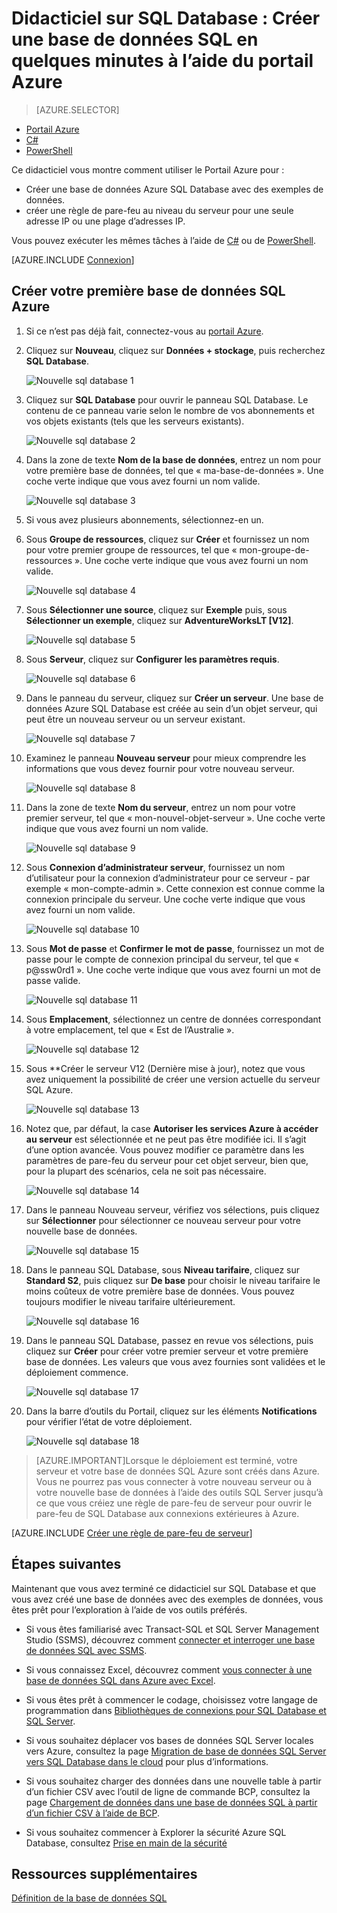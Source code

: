 <properties
	pageTitle="Didacticiel sur la base de données SQL : Créer une base de données SQL | Microsoft Azure"
	description="Découvrez comment configurer un serveur logique SQL Database, une règle de pare-feu de serveur, une base de données SQL et des exemples de données. Apprenez également à vous connecter avec les outils clients, à configurer des utilisateurs et à définir une règle de pare-feu de base de données."
	keywords="didacticiel sur la base de données sql, créer une base de données sql"
	services="sql-database"
	documentationCenter=""
	authors="CarlRabeler"
	manager="jhubbard"
	editor=""/>


<tags
	ms.service="sql-database"
	ms.workload="data-management"
	ms.tgt_pltfrm="na"
	ms.devlang="na"
	ms.topic="hero-article"
	ms.date="09/07/2016"
	ms.author="carlrab"/>


# Didacticiel sur SQL Database : Créer une base de données SQL en quelques minutes à l’aide du portail Azure

> [AZURE.SELECTOR]
- [Portail Azure](sql-database-get-started.md)
- [C#](sql-database-get-started-csharp.md)
- [PowerShell](sql-database-get-started-powershell.md)

Ce didacticiel vous montre comment utiliser le Portail Azure pour :

- Créer une base de données Azure SQL Database avec des exemples de données.
- créer une règle de pare-feu au niveau du serveur pour une seule adresse IP ou une plage d’adresses IP.

Vous pouvez exécuter les mêmes tâches à l’aide de [C#](sql-database-get-started-csharp.md) ou de [PowerShell](sql-database-get-started-powershell.md).

[AZURE.INCLUDE [Connexion](../../includes/azure-getting-started-portal-login.md)]

<a name="create-logical-server-bk"></a>

## Créer votre première base de données SQL Azure 

1. Si ce n’est pas déjà fait, connectez-vous au [portail Azure](http://portal.azure.com).
2. Cliquez sur **Nouveau**, cliquez sur **Données + stockage**, puis recherchez **SQL Database**.

    ![Nouvelle sql database 1](./media/sql-database-get-started/sql-database-new-database-1.png)

3. Cliquez sur **SQL Database** pour ouvrir le panneau SQL Database. Le contenu de ce panneau varie selon le nombre de vos abonnements et vos objets existants (tels que les serveurs existants).

    ![Nouvelle sql database 2](./media/sql-database-get-started/sql-database-new-database-2.png)

4. Dans la zone de texte **Nom de la base de données**, entrez un nom pour votre première base de données, tel que « ma-base-de-données ». Une coche verte indique que vous avez fourni un nom valide.

    ![Nouvelle sql database 3](./media/sql-database-get-started/sql-database-new-database-3.png)

5. Si vous avez plusieurs abonnements, sélectionnez-en un.
6. Sous **Groupe de ressources**, cliquez sur **Créer** et fournissez un nom pour votre premier groupe de ressources, tel que « mon-groupe-de-ressources ». Une coche verte indique que vous avez fourni un nom valide.

    ![Nouvelle sql database 4](./media/sql-database-get-started/sql-database-new-database-4.png)

7. Sous **Sélectionner une source**, cliquez sur **Exemple** puis, sous **Sélectionner un exemple**, cliquez sur **AdventureWorksLT [V12]**.

    ![Nouvelle sql database 5](./media/sql-database-get-started/sql-database-new-database-5.png)

8. Sous **Serveur**, cliquez sur **Configurer les paramètres requis**.

    ![Nouvelle sql database 6](./media/sql-database-get-started/sql-database-new-database-6.png)

9. Dans le panneau du serveur, cliquez sur **Créer un serveur**. Une base de données Azure SQL Database est créée au sein d’un objet serveur, qui peut être un nouveau serveur ou un serveur existant.

    ![Nouvelle sql database 7](./media/sql-database-get-started/sql-database-new-database-7.png)

10. Examinez le panneau **Nouveau serveur** pour mieux comprendre les informations que vous devez fournir pour votre nouveau serveur.

    ![Nouvelle sql database 8](./media/sql-database-get-started/sql-database-new-database-8.png)

11. Dans la zone de texte **Nom du serveur**, entrez un nom pour votre premier serveur, tel que « mon-nouvel-objet-serveur ». Une coche verte indique que vous avez fourni un nom valide.

    ![Nouvelle sql database 9](./media/sql-database-get-started/sql-database-new-database-9.png)
 
12. Sous **Connexion d’administrateur serveur**, fournissez un nom d’utilisateur pour la connexion d’administrateur pour ce serveur - par exemple « mon-compte-admin ». Cette connexion est connue comme la connexion principale du serveur. Une coche verte indique que vous avez fourni un nom valide.

    ![Nouvelle sql database 10](./media/sql-database-get-started/sql-database-new-database-10.png)

13. Sous **Mot de passe** et **Confirmer le mot de passe**, fournissez un mot de passe pour le compte de connexion principal du serveur, tel que « p@ssw0rd1 ». Une coche verte indique que vous avez fourni un mot de passe valide.

    ![Nouvelle sql database 11](./media/sql-database-get-started/sql-database-new-database-11.png)
 
14. Sous **Emplacement**, sélectionnez un centre de données correspondant à votre emplacement, tel que « Est de l’Australie ».

    ![Nouvelle sql database 12](./media/sql-database-get-started/sql-database-new-database-12.png)

15. Sous **Créer le serveur V12 (Dernière mise à jour), notez que vous avez uniquement la possibilité de créer une version actuelle du serveur SQL Azure.

    ![Nouvelle sql database 13](./media/sql-database-get-started/sql-database-new-database-13.png)

16. Notez que, par défaut, la case **Autoriser les services Azure à accéder au serveur** est sélectionnée et ne peut pas être modifiée ici. Il s’agit d’une option avancée. Vous pouvez modifier ce paramètre dans les paramètres de pare-feu du serveur pour cet objet serveur, bien que, pour la plupart des scénarios, cela ne soit pas nécessaire.

    ![Nouvelle sql database 14](./media/sql-database-get-started/sql-database-new-database-14.png)

17. Dans le panneau Nouveau serveur, vérifiez vos sélections, puis cliquez sur **Sélectionner** pour sélectionner ce nouveau serveur pour votre nouvelle base de données.

    ![Nouvelle sql database 15](./media/sql-database-get-started/sql-database-new-database-15.png)

18. Dans le panneau SQL Database, sous **Niveau tarifaire**, cliquez sur **Standard S2**, puis cliquez sur **De base** pour choisir le niveau tarifaire le moins coûteux de votre première base de données. Vous pouvez toujours modifier le niveau tarifaire ultérieurement.

    ![Nouvelle sql database 16](./media/sql-database-get-started/sql-database-new-database-16.png)

19. Dans le panneau SQL Database, passez en revue vos sélections, puis cliquez sur **Créer** pour créer votre premier serveur et votre première base de données. Les valeurs que vous avez fournies sont validées et le déploiement commence.

    ![Nouvelle sql database 17](./media/sql-database-get-started/sql-database-new-database-17.png)

20. Dans la barre d’outils du Portail, cliquez sur les éléments **Notifications** pour vérifier l’état de votre déploiement.

    ![Nouvelle sql database 18](./media/sql-database-get-started/sql-database-new-database-18.png)

>[AZURE.IMPORTANT]Lorsque le déploiement est terminé, votre serveur et votre base de données SQL Azure sont créés dans Azure. Vous ne pourrez pas vous connecter à votre nouveau serveur ou à votre nouvelle base de données à l’aide des outils SQL Server jusqu’à ce que vous créiez une règle de pare-feu de serveur pour ouvrir le pare-feu de SQL Database aux connexions extérieures à Azure.

[AZURE.INCLUDE [Créer une règle de pare-feu de serveur](../../includes/sql-database-create-new-server-firewall-portal.md)]

## Étapes suivantes
Maintenant que vous avez terminé ce didacticiel sur SQL Database et que vous avez créé une base de données avec des exemples de données, vous êtes prêt pour l’exploration à l’aide de vos outils préférés.

- Si vous êtes familiarisé avec Transact-SQL et SQL Server Management Studio (SSMS), découvrez comment [connecter et interroger une base de données SQL avec SSMS](sql-database-connect-query-ssms.md).

- Si vous connaissez Excel, découvrez comment [vous connecter à une base de données SQL dans Azure avec Excel](sql-database-connect-excel.md).

- Si vous êtes prêt à commencer le codage, choisissez votre langage de programmation dans [Bibliothèques de connexions pour SQL Database et SQL Server](sql-database-libraries.md).

- Si vous souhaitez déplacer vos bases de données SQL Server locales vers Azure, consultez la page [Migration de base de données SQL Server vers SQL Database dans le cloud](sql-database-cloud-migrate.md) pour plus d’informations.

- Si vous souhaitez charger des données dans une nouvelle table à partir d’un fichier CSV avec l’outil de ligne de commande BCP, consultez la page [Chargement de données dans une base de données SQL à partir d’un fichier CSV à l’aide de BCP](sql-database-load-from-csv-with-bcp.md).

- Si vous souhaitez commencer à Explorer la sécurité Azure SQL Database, consultez [Prise en main de la sécurité](sql-database-get-started-security.md)


## Ressources supplémentaires

[Définition de la base de données SQL](sql-database-technical-overview.md)

<!----HONumber=AcomDC_0914_2016-->